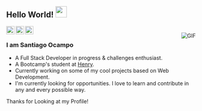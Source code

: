 ## Hello World! <img src="https://raw.githubusercontent.com/iampavangandhi/iampavangandhi/master/gifs/Hi.gif" width="30px"></h2>

<a href="mailto:sanntiocampo@gmail.com?subject=Hey%2C%20Santiago!%20I've%20been%20looking%20at%20your%20github%20profile%20recently...&body=%3AD">
  <img align="left" alt="Santiago's Gmail" width="22px" src="https://cdn.jsdelivr.net/npm/simple-icons@v3/icons/gmail.svg" />
</a>

<a href="https://www.linkedin.com/in/santiocampo/">
  <img align="left" alt="Santiago's Linkdein" width="22px" src="https://cdn.jsdelivr.net/npm/simple-icons@v3/icons/linkedin.svg" />
</a>
<a href="https://github.com/santiocampo1">
  <img align="left" alt="Santiago's Github" width="22px" src="https://cdn.jsdelivr.net/npm/simple-icons@v3/icons/github.svg" />
</a>

<br />
<img align="right" alt="GIF" src="https://media.giphy.com/media/13HgwGsXF0aiGY/giphy.gif" />

### I am Santiago Ocampo
- A Full Stack Developer in progress & challenges enthusiast.
- A Bootcamp's student at <a href="https://www.soyhenry.com/">Henry</a>. 
- Currently working on some of my cool projects based on Web Development.
- I'm currently looking for opportunities. I love to learn and contribute in any and every possible way.

Thanks for Looking at my Profile! 
